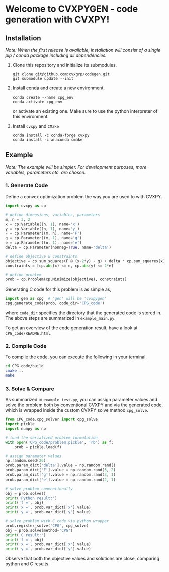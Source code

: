 
# Welcome to CVXPYGEN - code generation with CVXPY!

## Installation

*Note: When the first release is available, installation will consist of a single pip / conda package including all dependencies.*

1. Clone this repository and initialize its submodules.
   ```
   git clone git@github.com:cvxgrp/codegen.git
   git submodule update --init
    ```


2. Install [conda](https://docs.conda.io/en/latest/) and create a new environment,
    ```
    conda create --name cpg_env
    conda activate cpg_env
    ```
    or activate an existing one. Make sure to use the python interpreter of this environment.
   

3. Install ``cvxpy`` and ``CMake``
    ```
   conda install -c conda-forge cvxpy
   conda install -c anaconda cmake
   ```
   
## Example

*Note: The example will be simpler. For development purposes, more variables, parameters etc. are chosen.*

### 1. Generate Code

Define a convex optimization problem the way you are used to with CVXPY.

```python
import cvxpy as cp

# define dimensions, variables, parameters
m, n = 3, 2
x = cp.Variable((n, 1), name='x')
y = cp.Variable((n, 1), name='y')
F = cp.Parameter((m, n), name='F')
g = cp.Parameter((m, 1), name='g')
e = cp.Parameter((n, 1), name='e')
delta = cp.Parameter(nonneg=True, name='delta')

# define objective & constraints
objective = cp.sum_squares(F @ (x-2*y) - g) + delta * cp.sum_squares(x)
constraints = [cp.abs(x) <= e, cp.abs(y) <= 2*e]

# define problem
prob = cp.Problem(cp.Minimize(objective), constraints)
```

Generating C code for this problem is as simple as,

```python
import gen as cpg  # 'gen' will be 'cvxpygen'
cpg.generate_code(prob, code_dir='CPG_code')
```

where ``code_dir`` specifies the directory that the generated code is stored in.
The above steps are summarized in ``example_main.py``.

To get an overview of the code generation result, have a look at `CPG_code/README.html`.

### 2. Compile Code

To compile the code, you can execute the following in your terminal.

```bash
cd CPG_code/build
cmake ..
make
```

### 3. Solve & Compare

As summarized in ``example_test.py``, you can assign parameter values and solve the problem both by conventional CVXPY and via the generated code, which is wrapped inside the custom CVXPY solve method ``cpg_solve``.

```python
from CPG_code.cpg_solver import cpg_solve
import pickle
import numpy as np

# load the serialized problem formulation
with open('CPG_code/problem.pickle', 'rb') as f:
    prob = pickle.load(f)

# assign parameter values
np.random.seed(26)
prob.param_dict['delta'].value = np.random.rand()
prob.param_dict['F'].value = np.random.rand(3, 2)
prob.param_dict['g'].value = np.random.rand(3, 1)
prob.param_dict['e'].value = np.random.rand(2, 1)

# solve problem conventionally
obj = prob.solve()
print('Python result:')
print('f =', obj)
print('x =', prob.var_dict['x'].value)
print('y =', prob.var_dict['y'].value)

# solve problem with C code via python wrapper
prob.register_solve('CPG', cpg_solve)
obj = prob.solve(method='CPG')
print('C result:')
print('f =', obj)
print('x =', prob.var_dict['x'].value)
print('y =', prob.var_dict['y'].value)
```

Observe that both the objective values and solutions are close, comparing python and C results.